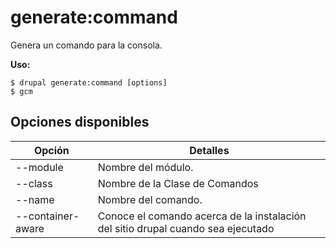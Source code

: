 # generate:command
Genera un comando para la consola.

**Uso:**
```
$ drupal generate:command [options]
$ gcm  
```

## Opciones disponibles
Opción | Detalles
-------|-------------
--module | Nombre del módulo.
--class | Nombre de la Clase de Comandos
--name | Nombre del comando.
--container-aware | Conoce el comando acerca de la instalación del sitio drupal cuando sea ejecutado
